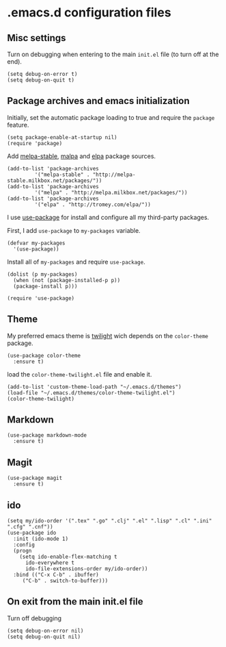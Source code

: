# .emacs.d configuration files

## Misc settings

 Turn on debugging when entering to the main `init.el` file (to turn
 off at the end).

```
(setq debug-on-error t)
(setq debug-on-quit t)
```

## Package archives and emacs initialization

Initially, set the automatic package loading to true and require
the `package` feature.

```
(setq package-enable-at-startup nil)
(require 'package)
```

Add [melpa-stable](http://melpa-stable.milkbox.net/packages/),
[malpa](http://melpa.milkbox.net/packages/) and
[elpa](http://tromey.com/elpa/) package sources.

```
(add-to-list 'package-archives
		 '("melpa-stable" . "http://melpa-stable.milkbox.net/packages/"))
(add-to-list 'package-archives
		 '("melpa" . "http://melpa.milkbox.net/packages/"))
(add-to-list 'package-archives
		 '("elpa" . "http://tromey.com/elpa/"))
```

I use [use-package](https://github.com/jwiegley/use-package) for
install and configure all my third-party packages.

First, I add `use-package` to `my-packages` variable.
```
(defvar my-packages
  '(use-package))
```

Install all of `my-packages` and require `use-package`.

```
(dolist (p my-packages)
  (when (not (package-installed-p p))
  (package-install p)))

(require 'use-package)
```

## Theme

My preferred emacs theme is
[twilight](https://github.com/crafterm/twilight-emacs) wich depends on
the `color-theme` package.

```
(use-package color-theme
  :ensure t)
```

load the `color-theme-twilight.el` file and enable it.

```
(add-to-list 'custom-theme-load-path "~/.emacs.d/themes")
(load-file "~/.emacs.d/themes/color-theme-twilight.el")
(color-theme-twilight)
```

## Markdown

```
(use-package markdown-mode
  :ensure t)
```

## Magit

```
(use-package magit
  :ensure t)
```

## ido

```
(setq my/ido-order '(".tex" ".go" ".clj" ".el" ".lisp" ".cl" ".ini" ".cfg" ".cnf"))
(use-package ido
  :init (ido-mode 1)
  :config
  (progn
	(setq ido-enable-flex-matching t
	  ido-everywhere t
	  ido-file-extensions-order my/ido-order))
  :bind (("C-x C-b" . ibuffer)
	 ("C-b" . switch-to-buffer)))
```

## On exit from the main init.el file

Turn off debugging

```
(setq debug-on-error nil)
(setq debug-on-quit nil)
```
